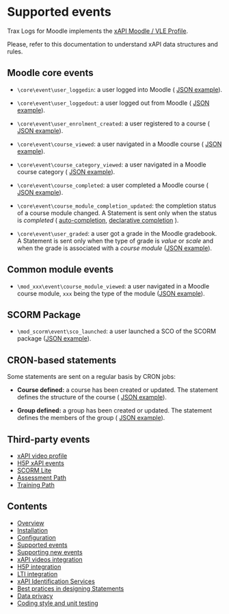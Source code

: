 # Supported events

Trax Logs for Moodle implements the [xAPI Moodle / VLE Profile](http://doc.xapi.fr/profiles/moodle). 

Please, refer to this documentation to understand xAPI data structures and rules.


## Moodle core events

- `\core\event\user_loggedin`: a user logged into Moodle (
    [JSON example](http://doc.xapi.fr/profiles/moodle/events_auth#logged-in)).

- `\core\event\user_loggedout`: a user logged out from Moodle (
    [JSON example](http://doc.xapi.fr/profiles/moodle/events_auth#logged-out)).

- `\core\event\user_enrolment_created`: a user registered to a course (
    [JSON example](http://doc.xapi.fr/profiles/moodle/events_management#user-registered)).

- `\core\event\course_viewed`: a user navigated in a Moodle course (
    [JSON example](http://doc.xapi.fr/profiles/moodle/events_nav#nav-in-course)).

- `\core\event\course_category_viewed`: a user navigated in a Moodle course category (
    [JSON example](http://doc.xapi.fr/profiles/moodle/events_nav#nav-in-course-category)).

- `\core\event\course_completed`: a user completed a Moodle course (
    [JSON example](http://doc.xapi.fr/profiles/moodle/events_comp#course-completed)).

- `\core\event\course_module_completion_updated`: the completion status of a course module changed. A Statement is sent only when the status is *completed* (
    [auto-completion](http://doc.xapi.fr/profiles/moodle/events_comp#module-completed), 
    [declarative completion](http://doc.xapi.fr/profiles/moodle/events_comp#module-completion-marked)
    ).

- `\core\event\user_graded`: a user got a grade in the Moodle gradebook. A Statement is sent only when the type of grade is *value* or *scale* and when the grade is associated with a *course module* ([JSON example](http://doc.xapi.fr/profiles/moodle/events_result#module-graded)).


## Common module events

- `\mod_xxx\event\course_module_viewed`: a user navigated in a Moodle course module, `xxx` being the type of the module ([JSON example](http://doc.xapi.fr/profiles/moodle/events_nav#nav-in-module)).


## SCORM Package

- `\mod_scorm\event\sco_launched`: a user launched a SCO of the SCORM package ([JSON example](http://doc.xapi.fr/profiles/moodle/events_scorm#launched-sco)).


## CRON-based statements

Some statements are sent on a regular basis by CRON jobs:

- **Course defined:** a course has been created or updated. The statement defines the structure of the course (
    [JSON example](http://doc.xapi.fr/profiles/moodle/events_management#course-defined)).

- **Group defined:** a group has been created or updated. The statement defines the members of the group (
    [JSON example](http://doc.xapi.fr/profiles/moodle/events_management#group-defined)).



## Third-party events

- [xAPI video profile](vid.md)
- [H5P xAPI events](h5p.md)
- [SCORM Lite](http://doc.xapi.fr/profiles/moodle/events_scormlite)
- [Assessment Path](http://doc.xapi.fr/profiles/moodle/events_assessmentpath)
- [Training Path](http://doc.xapi.fr/profiles/moodle/events_trainingpath)



## Contents

* [Overview](../README.md)
* [Installation](install.md)
* [Configuration](config.md)
* [Supported events](events.md)
* [Supporting new events](extend.md)
* [xAPI videos integration](vid.md)
* [H5P integration](h5p.md)
* [LTI integration](lti.md)
* [xAPI Identification Services](id.md)
* [Best pratices in designing Statements](best-practices.md)
* [Data privacy](privacy.md)
* [Coding style and unit testing](test.md)

